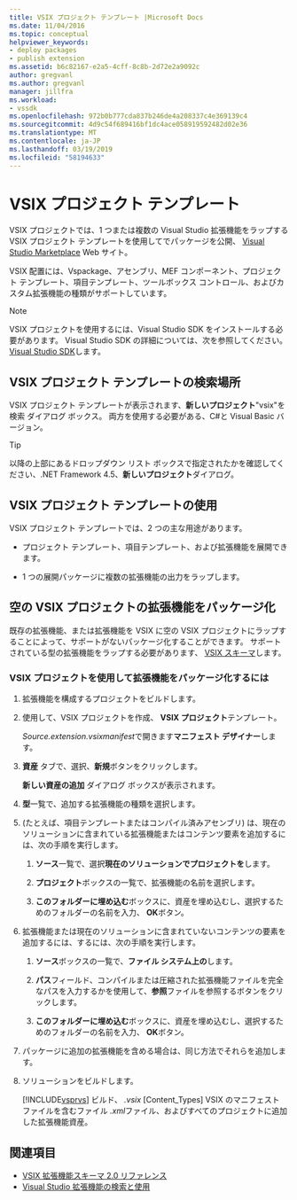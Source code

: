 ```yaml
---
title: VSIX プロジェクト テンプレート |Microsoft Docs
ms.date: 11/04/2016
ms.topic: conceptual
helpviewer_keywords:
- deploy packages
- publish extension
ms.assetid: b6c82167-e2a5-4cff-8c8b-2d72e2a9092c
author: gregvanl
ms.author: gregvanl
manager: jillfra
ms.workload:
- vssdk
ms.openlocfilehash: 972b0b777cda837b246de4a208337c4e369139c4
ms.sourcegitcommit: 4d9c54f689416bf1dc4ace058919592482d02e36
ms.translationtype: MT
ms.contentlocale: ja-JP
ms.lasthandoff: 03/19/2019
ms.locfileid: "58194633"
---
```

# <a name="vsix-project-template"></a>VSIX プロジェクト テンプレート

VSIX プロジェクトでは、1 つまたは複数の Visual Studio 拡張機能をラップする VSIX プロジェクト テンプレートを使用してでパッケージを公開、 [Visual Studio Marketplace](https://marketplace.visualstudio.com/) Web サイト。

 VSIX 配置には、Vspackage、アセンブリ、MEF コンポーネント、プロジェクト テンプレート、項目テンプレート、ツールボックス コントロール、およびカスタム拡張機能の種類がサポートしています。

> [!NOTE]
> VSIX プロジェクトを使用するには、Visual Studio SDK をインストールする必要があります。 Visual Studio SDK の詳細については、次を参照してください。 [Visual Studio SDK](../extensibility/visual-studio-sdk.md)します。

## <a name="where-to-find-the-vsix-project-template"></a>VSIX プロジェクト テンプレートの検索場所

VSIX プロジェクト テンプレートが表示されます、**新しいプロジェクト**"vsix"を検索 ダイアログ ボックス。  両方を使用する必要がある、C#と Visual Basic バージョン。

> [!TIP]
> 以降の上部にあるドロップダウン リスト ボックスで指定されたかを確認してください、.NET Framework 4.5、**新しいプロジェクト**ダイアログ。

## <a name="uses-of-the-vsix-project-template"></a>VSIX プロジェクト テンプレートの使用

VSIX プロジェクト テンプレートでは、2 つの主な用途があります。

- プロジェクト テンプレート、項目テンプレート、および拡張機能を展開できます。

- 1 つの展開パッケージに複数の拡張機能の出力をラップします。

## <a name="packaging-an-extension-in-an-empty-vsix-project"></a>空の VSIX プロジェクトの拡張機能をパッケージ化

既存の拡張機能、または拡張機能を VSIX に空の VSIX プロジェクトにラップすることによって、サポートがないパッケージ化することができます。 サポートされている型の拡張機能をラップする必要があります、 [VSIX スキーマ](../extensibility/vsix-extension-schema-2-0-reference.md)します。

### <a name="to-package-an-extension-by-using-a-vsix-project"></a>VSIX プロジェクトを使用して拡張機能をパッケージ化するには

1. 拡張機能を構成するプロジェクトをビルドします。

2. 使用して、VSIX プロジェクトを作成、 **VSIX プロジェクト**テンプレート。

    *Source.extension.vsixmanifest*で開きます**マニフェスト デザイナー**します。

3. **資産** タブで、選択、**新規**ボタンをクリックします。

    **新しい資産の追加** ダイアログ ボックスが表示されます。

4. **型**一覧で、追加する拡張機能の種類を選択します。

5. (たとえば、項目テンプレートまたはコンパイル済みアセンブリ) は、現在のソリューションに含まれている拡張機能またはコンテンツ要素を追加するには、次の手順を実行します。

   1. **ソース**一覧で、選択**現在のソリューションでプロジェクトを**します。

   2. **プロジェクト**ボックスの一覧で、拡張機能の名前を選択します。

   3. **このフォルダーに埋め込む**ボックスに、資産を埋め込むし、選択するためのフォルダーの名前を入力、 **OK**ボタン。

6. 拡張機能または現在のソリューションに含まれていないコンテンツの要素を追加するには、するには、次の手順を実行します。

   1. **ソース**ボックスの一覧で、**ファイル システム上の**します。

   2. **パス**フィールド、コンパイルまたは圧縮された拡張機能ファイルを完全なパスを入力するかを使用して、**参照**ファイルを参照するボタンをクリックします。

   3. **このフォルダーに埋め込む**ボックスに、資産を埋め込むし、選択するためのフォルダーの名前を入力、 **OK**ボタン。

7. パッケージに追加の拡張機能を含める場合は、同じ方法でそれらを追加します。

8. ソリューションをビルドします。

    [!INCLUDE[vsprvs](../code-quality/includes/vsprvs_md.md)] ビルド、 *.vsix* [Content_Types] VSIX のマニフェスト ファイルを含むファイル *.xml*ファイル、およびすべてのプロジェクトに追加した拡張機能資産。

## <a name="see-also"></a>関連項目

- [VSIX 拡張機能スキーマ 2.0 リファレンス](../extensibility/vsix-extension-schema-2-0-reference.md)
- [Visual Studio 拡張機能の検索と使用](../ide/finding-and-using-visual-studio-extensions.md)